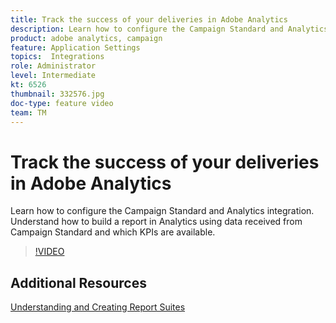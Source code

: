 ```yaml
---
title: Track the success of your deliveries in Adobe Analytics
description: Learn how to configure the Campaign Standard and Analytics integration. Understand how to build a report in Analytics using data received from Campaign Standard and which KPIs are available.
product: adobe analytics, campaign
feature: Application Settings
topics:  Integrations
role: Administrator
level: Intermediate
kt: 6526
thumbnail: 332576.jpg
doc-type: feature video
team: TM
---
```


# Track the success of your deliveries in Adobe Analytics

Learn how to configure the Campaign Standard and Analytics integration. Understand how to build a report in Analytics using data received from Campaign Standard and which KPIs are available.

>[!VIDEO](https://video.tv.adobe.com/v/332576/?quality=12)

## Additional Resources

[Understanding and Creating Report Suites](https://experienceleague.adobe.com/docs/analytics-learn/tutorials/intro-to-analytics/analytics-basics/understanding-and-creating-report-suites.html?lang=en#intro-to-analytics)
